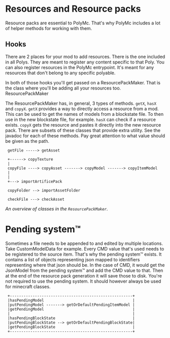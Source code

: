 # Resources and Resource packs
Resource packs are essential to PolyMc. That's why PolyMc includes a lot of helper methods for working with them.

## Hooks
There are 2 places for your mod to add resources. There is the one included in all Polys. They are meant to register any content specific to that Poly. You can also register resources in the PolyMc entrypoint. It's meant for any resources that don't belong to any specific polyable.

In both of those hooks you'll get passed on a ResourcePackMaker. That is the class where you'll be adding all your resources too.
ResourcePackMaker

The ResourcePackMaker has, in general, 3 types of methods. `getX`, `hasX` and `copyX`. `getX` provides a way to directly access a resource from a mod. This can be used to get the names of models from a blockstate file. To then use in the new blockstate file, for example.
`hasX` can check if a resource exists. `copyX` gets the resource and pastes it directly into the new resource pack. There are subsets of these classes that provide extra utility. See the javadoc for each of these methods. Pay great attention to what value should be given as the path.
``` 
 getFile -----> getAsset

 +------> copyTexture
 |
 copyFile ----> copyAsset -------> copyModel -------> copyItemModel
 |
 |
 +---> importArtificePack

 copyFolder --> importAssetFolder

 checkFile ---> checkAsset
```
*An overview of classes in the `ResourcePackMaker`.*

# Pending system™
Sometimes a file needs to be appended to and edited by multiple locations.
Take CustomModelData for example. Every CMD value that's used needs to be registered to the source item.
That's why the pending system™ exists.
It contains a list of objects representing json mapped to identifiers representing where that json should be.
In the case of CMD, it would get the JsonModel from the pending system™ and add the CMD value to that.
Then at the end of the resource pack generation it will save those to disk.
You're not required to use the pending system.
It should however always be used for minecraft classes.
```
 +------------------------------------------------------+
 |hasPendingModel                                       |
 |putPendingModel -------> getOrDefaultPendingItemModel |
 |getPendingModel                                       |
 |                                                      |
 |hasPendingBlockState                                  |
 |putPendingBlockState --> getOrDefaultPendingBlockState|
 |getPendingBlockState                                  |
 +------------------------------------------------------+
```